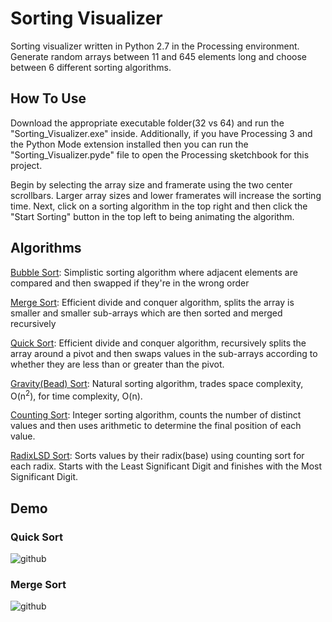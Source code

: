 # Sorting Visualizer
Sorting visualizer written in Python 2.7 in the Processing environment. Generate random arrays between 11 and 645 elements long and choose between 6 different sorting algorithms.

## How To Use
Download the appropriate executable folder(32 vs 64) and run the "Sorting_Visualizer.exe" inside.
Additionally, if you have Processing 3 and the Python Mode extension installed then you can run the "Sorting_Visualizer.pyde" file to open the Processing sketchbook for this project.

Begin by selecting the array size and framerate using the two center scrollbars. Larger array sizes and lower framerates will increase the sorting time. Next, click on a sorting algorithm in the top right and then click the "Start Sorting" button in the top left to being animating the algorithm.

## Algorithms
[Bubble Sort](https://en.wikipedia.org/wiki/Bubble_sort): Simplistic sorting algorithm where adjacent elements are compared and then swapped if they're in the wrong order

[Merge Sort](https://en.wikipedia.org/wiki/Merge_sort): Efficient divide and conquer algorithm, splits the array is smaller and smaller sub-arrays which are then sorted and merged recursively

[Quick Sort](https://en.wikipedia.org/wiki/Quicksort): Efficient divide and conquer algorithm, recursively splits the array around a pivot and then swaps values in the sub-arrays according to whether they are less than or greater than the pivot.

[Gravity(Bead) Sort](https://en.wikipedia.org/wiki/Bead_sort): Natural sorting algorithm, trades space complexity, O(n<sup>2</sup>), for time complexity, O(n).

[Counting Sort](https://en.wikipedia.org/wiki/Counting_sort): Integer sorting algorithm, counts the number of distinct values and then uses arithmetic to determine the final position of each value.

[RadixLSD Sort](https://en.wikipedia.org/wiki/Radix_sort): Sorts values by their radix(base) using counting sort for each radix. Starts with the Least Significant Digit and finishes with the Most Significant Digit.

## Demo

### Quick Sort

![github](Gifs/Quick.gif)

### Merge Sort

![github](Gifs/Merge.gif)
